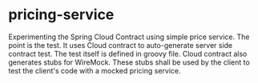 # pricing-service
Experimenting the Spring Cloud Contract using simple price service.
The point is the test. It uses Cloud contract to auto-generate server side contract test.
The test itself is defined in groovy file.
Cloud contract also generates stubs for WireMock. 
These stubs shall be used by the client to test the client's code with a mocked pricing service.
